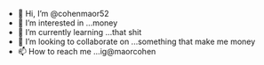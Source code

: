- 👋 Hi, I’m @cohenmaor52
- 👀 I’m interested in ...money 
- 🌱 I’m currently learning ...that shit
- 💞️ I’m looking to collaborate on ...something that make me money
- 📫 How to reach me ...ig@maorcohen

<!---
cohenmaor52/cohenmaor52 is a ✨ special ✨ repository because its `README.md` (this file) appears on your GitHub profile.
You can click the Preview link to take a look at your changes.
--->
